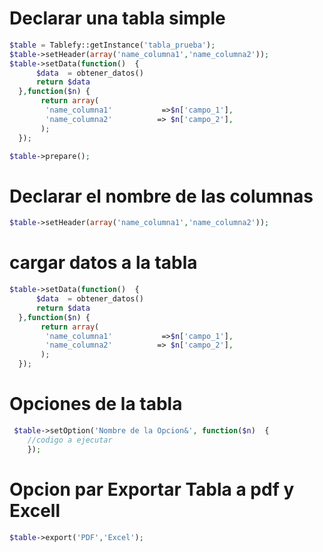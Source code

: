# Declarar una tabla simple


```php
$table = Tablefy::getInstance('tabla_prueba');
$table->setHeader(array('name_columna1','name_columna2'));
$table->setData(function()  {
	  $data  = obtener_datos()
      return $data
  },function($n) {
       return array(
        'name_columna1'           =>$n['campo_1'],
        'name_columna2'          => $n['campo_2'],
       );
  });

$table->prepare();


```
# Declarar el nombre de las columnas
```php
$table->setHeader(array('name_columna1','name_columna2'));

```

# cargar datos a la tabla
```php
$table->setData(function()  {
	  $data  = obtener_datos()
      return $data
  },function($n) {
       return array(
        'name_columna1'           =>$n['campo_1'],
        'name_columna2'          => $n['campo_2'],
       );
  });

```

# Opciones de la tabla
```php
 $table->setOption('Nombre de la Opcion&', function($n)  {
    //codigo a ejecutar
    });

 ```


# Opcion par Exportar Tabla a pdf y Excell
```php
$table->export('PDF','Excel');

```